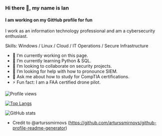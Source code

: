 ### Hi there 👋, my name is Ian
#### I am working on my GitHub profile for fun
I work as an information technology professional and am a cybersecurity enthusiast.

Skills: Windows / Linux / Cloud / IT Operations / Secure Infrastructure

- 🔭 I’m currently working on this page. 
- 🌱 I’m currently learning Python & SQL. 
- 👯 I’m looking to collaborate on security projects. 
- 🤔 I’m looking for help with how to pronounce SIEM. 
- 💬 Ask me about how to study for CompTIA certifications. 
- ⚡ Fun fact: I am a FAA certified drone pilot.

![Profile views](https://gpvc.arturio.dev/theianmay)  

[![Top Langs](https://github-readme-stats.vercel.app/api/top-langs/?username=theianmay)](https://github.com/anuraghazra/github-readme-stats)

![GitHub stats](https://github-readme-stats.vercel.app/api?username=theianmay&count_private=true&show_icons=true&theme=transparent&hide_rank=false)  

- Credit to @arturssmirnovs (https://github.com/arturssmirnovs/github-profile-readme-generator)

<!---
theianmay/theianmay is a ✨ special ✨ repository because its `README.md` (this file) appears on your GitHub profile.
You can click the Preview link to take a look at your changes.
--->
